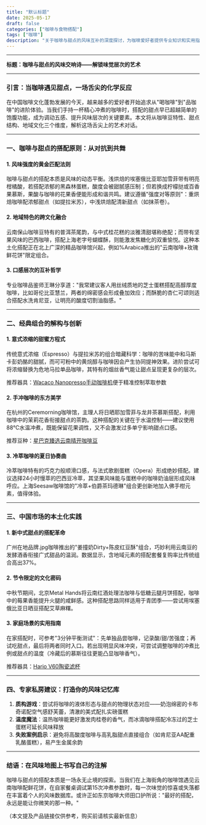 ```yaml
---
title: "默认标题"
date: 2025-05-17
draft: false
categories: ["咖啡与食物搭配"]
tags: ["咖啡"]
description: "关于咖啡与甜点的风味互补的深度探讨，为咖啡爱好者提供专业知识和实用指南。"
---
```


---
**标题：咖啡与甜点的风味交响诗——解锁味觉层次的艺术**

---

### 引言：当咖啡遇见甜点，一场舌尖的化学反应
在中国咖啡文化蓬勃发展的今天，越来越多的爱好者开始追求从"喝咖啡"到"品咖啡"的进阶体验。当我们手持一杯精心冲煮的咖啡时，搭配的甜点早已超越简单的饱腹功能，成为调动五感、提升风味层次的关键要素。本文将从咖啡豆特性、甜点结构、地域文化三个维度，解析这场舌尖上的艺术对话。

---

### 一、咖啡与甜点的搭配原则：从对抗到共舞
#### 1. 风味强度的黄金匹配法则
咖啡与甜点的搭配本质是风味的动态平衡。浅烘焙的埃塞俄比亚耶加雪菲带有明亮柑橘酸，若搭配浓郁的黑森林蛋糕，酸度会被甜腻感压制；但若换成柠檬挞或百香果慕斯，果酸与咖啡的花果香便能形成和谐共鸣。建议遵循"强度对等原则"：重烘焙咖啡配浓郁甜点（如提拉米苏），中浅烘焙配清新甜点（如抹茶卷）。

#### 2. 地域特色的跨文化融合
云南保山咖啡豆特有的普洱茶尾韵，与中式桂花糕的淡雅清甜堪称绝配；而带有坚果风味的巴西咖啡，搭配上海老字号蝴蝶酥，则能激发焦糖化的双重愉悦。这种本土化搭配正在北上广深的精品咖啡馆兴起，例如%Arabica推出的"云南咖啡+玫瑰鲜花饼"限定组合。

#### 3. 口感层次的互补哲学
专业咖啡品鉴师王琳分享道："我常建议客人用丝绒质地的芝士蛋糕搭配高醇厚度咖啡，比如哥伦比亚慧兰，两者的绵密感会形成叠加效应；而酥脆的杏仁可颂则适合搭配水洗肯尼亚，让明亮的酸度切割油脂感。"

---

### 二、经典组合的解构与创新
#### 1. 意式浓缩的甜蜜方程式
传统意式浓缩（Espresso）与提拉米苏的组合暗藏科学：咖啡的苦味能中和马斯卡彭奶酪的甜腻，而可可粉中的黄烷醇与咖啡因会产生协同提神效果。进阶尝试可将浓缩替换为危地马拉单品咖啡，其特有的烟丝香气能让甜点呈现更复杂的层次。

推荐器具：[Wacaco Nanopresso手动咖啡机](https://www.amazon.com/s?k=Wacaco%20Nanopresso%E6%89%8B%E5%8A%A8%E5%92%96%E5%95%A1%E6%9C%BA&tag=coffeeprism-20)便于精准控制萃取参数

#### 2. 手冲咖啡的东方美学
在杭州的Ceremorning咖啡馆，主理人将日晒耶加雪菲与龙井茶慕斯搭配，利用咖啡中的茉莉花香衔接甜点的茶韵。这种搭配的关键在于水温控制——建议使用88℃水温冲煮，既能保留花果调性，又不会激发过多单宁影响甜点口感。

推荐豆种：[星巴克臻选云南晴开咖啡豆](https://www.amazon.com/s?k=%E6%98%9F%E5%B7%B4%E5%85%8B%E8%87%BB%E9%80%89%E4%BA%91%E5%8D%97%E6%99%B4%E5%BC%80%E5%92%96%E5%95%A1%E8%B1%86&tag=coffeeprism-20)

#### 3. 冷萃咖啡的夏日协奏曲
冷萃咖啡特有的巧克力般顺滑口感，与法式歌剧蛋糕（Opera）形成绝妙搭配。建议选择24小时慢萃的巴西豆冷萃，其坚果风味能与蛋糕中的咖啡奶油层形成风味呼应。上海Seesaw咖啡馆的"冷萃+伯爵茶玛德琳"组合更创新地加入佛手柑元素，值得体验。

---

### 三、中国市场的本土化实践
#### 1. 新中式甜点的搭配革命
广州在地品牌.jpg咖啡推出的"姜撞奶Dirty+陈皮红豆酥"组合，巧妙利用云南豆的发酵酒香衔接广式甜品的温润。数据显示，含地域元素的搭配套餐复购率比传统组合高出37%。

#### 2. 节令限定的文化密码
中秋节期间，北京Metal Hands将云南红酒处理法咖啡与低糖云腿月饼搭配，咖啡中的莓果香能提升火腿的咸鲜感。这种搭配思路同样适用于青团季——尝试用埃塞俄比亚日晒豆搭配艾草麻糬。

#### 3. 家庭场景的实用指南
在家搭配时，可参考"3分钟平衡测试"：先单独品尝咖啡，记录酸/甜/苦强度；再试吃甜点，最后将两者同时入口。若出现明显风味冲突，可尝试调整咖啡的冲煮比例或甜点的温度（冷藏后的慕斯往往更能凸显咖啡香气）。

推荐器具：[Hario V60陶瓷滤杯](https://www.amazon.com/s?k=Hario%20V60%E9%99%B6%E7%93%B7%E6%BB%A4%E6%9D%AF&tag=coffeeprism-20)

---

### 四、专家私房建议：打造你的风味记忆库
1. **质构游戏**：尝试将咖啡的液体形态与甜点的物理状态对应——奶泡绵密的卡布奇诺配空气感舒芙蕾，清澈的美式配扎实磅蛋糕
2. **温度魔法**：温热咖啡能更好激发肉桂卷的香气，而冰滴咖啡搭配冷冻过的芝士蛋糕可延长风味释放
3. **失败案例启示**：避免将高酸度咖啡与高乳脂甜点直接组合（如肯尼亚AA配重乳酪蛋糕），易产生金属余韵

---

### 结语：在风味地图上书写自己的注解
咖啡与甜点的搭配本质是一场永无止境的探索。当我们在上海街角的咖啡馆遇见云南咖啡配鲜花饼，在自家餐桌调试第15次冲煮参数时，每一次味觉的惊喜或失落都在丰富着个人的风味数据库。或许正如东京咖啡大师田口护所说："最好的搭配，永远是能让你微笑的那一种。"

（本文提及产品链接仅供参考，购买前请核实最新信息）